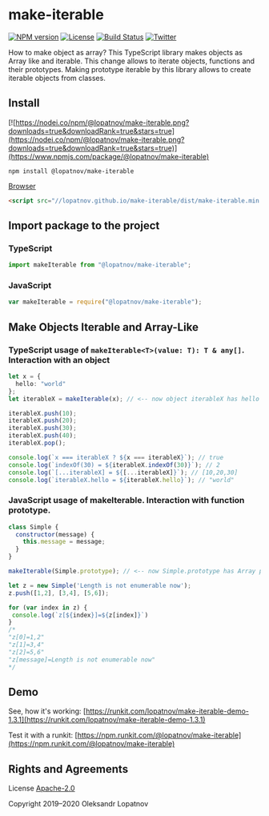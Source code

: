 # make-iterable

[![NPM version](https://badge.fury.io/js/%40lopatnov%2Fmake-iterable.svg)](https://www.npmjs.com/package/@lopatnov/make-iterable)
[![License](https://img.shields.io/github/license/lopatnov/make-iterable)](https://github.com/lopatnov/make-iterable/blob/master/LICENSE)
[![Build Status](https://travis-ci.org/lopatnov/make-iterable.png?branch=master)](https://travis-ci.org/lopatnov/make-iterable)
[![Twitter](https://img.shields.io/twitter/url?url=https%3A%2F%2Fwww.npmjs.com%2Fpackage%2F@lopatnov/make-iterable)](https://twitter.com/intent/tweet?text=Wow:&url=https%3A%2F%2Fwww.npmjs.com%2Fpackage%2F@lopatnov/make-iterable)

How to make object as array? This TypeScript library makes objects as Array like and iterable. This change allows to iterate objects, functions and their prototypes. Making prototype iterable by this library allows to create iterable objects from classes.

## Install

[![https://nodei.co/npm/@lopatnov/make-iterable.png?downloads=true&downloadRank=true&stars=true](https://nodei.co/npm/@lopatnov/make-iterable.png?downloads=true&downloadRank=true&stars=true)](https://www.npmjs.com/package/@lopatnov/make-iterable)

```shell
npm install @lopatnov/make-iterable
```

[Browser](//lopatnov.github.io/make-iterable/dist/make-iterable.js)

```html
<script src="//lopatnov.github.io/make-iterable/dist/make-iterable.min.js"></script>
```

## Import package to the project

### TypeScript

```typescript
import makeIterable from "@lopatnov/make-iterable";
```

### JavaScript

```javascript
var makeIterable = require("@lopatnov/make-iterable");
```

## Make Objects Iterable and Array-Like

### TypeScript usage of `makeIterable<T>(value: T): T & any[]`. Interaction with an object

```typescript
let x = {
  hello: "world"
};
let iterableX = makeIterable(x); // <-- now object iterableX has hello property and Array properties

iterableX.push(10);
iterableX.push(20);
iterableX.push(30);
iterableX.push(40);
iterableX.pop();

console.log(`x === iterableX ? ${x === iterableX}`); // true
console.log(`indexOf(30) = ${iterableX.indexOf(30)}`); // 2
console.log(`[...iterableX] = ${[...iterableX]}`); // [10,20,30]
console.log(`iterableX.hello = ${iterableX.hello}`); // "world"
```

### JavaScript usage of makeIterable. Interaction with function prototype.

```JavaScript
class Simple {
  constructor(message) {
    this.message = message;
  }
}

makeIterable(Simple.prototype); // <-- now Simple.prototype has Array properties

let z = new Simple('Length is not enumerable now');
z.push([1,2], [3,4], [5,6]);

for (var index in z) {
 console.log(`z[${index}]=${z[index]}`)
}
/*
"z[0]=1,2"
"z[1]=3,4"
"z[2]=5,6"
"z[message]=Length is not enumerable now"
*/
```

## Demo

See, how it's working: [https://runkit.com/lopatnov/make-iterable-demo-1.3.1](https://runkit.com/lopatnov/make-iterable-demo-1.3.1)

Test it with a runkit: [https://npm.runkit.com/@lopatnov/make-iterable](https://npm.runkit.com/@lopatnov/make-iterable)

## Rights and Agreements

License [Apache-2.0](https://github.com/lopatnov/make-iterable/blob/master/LICENSE)

Copyright 2019–2020 Oleksandr Lopatnov
